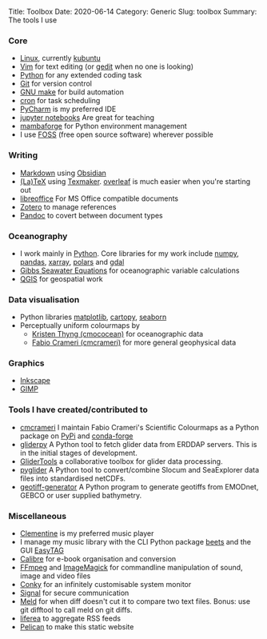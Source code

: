 Title: Toolbox
Date: 2020-06-14
Category: Generic
Slug: toolbox
Summary: The tools I use

### Core 
- [Linux](https://en.wikipedia.org/wiki/Linux), currently [kubuntu](https://kubuntu.org/)
- [Vim](https://www.vim.org/) for text editing (or [gedit](https://wiki.gnome.org/Apps/Gedit) when no one is looking)
- [Python](https://www.python.org/) for any extended coding task
- [Git](https://git-scm.com/) for version control
- [GNU make](https://www.gnu.org/software/make/) for build automation
- [cron](https://en.wikipedia.org/wiki/Cron) for task scheduling
- [PyCharm](https://www.jetbrains.com/pycharm/) is my preferred IDE
- [jupyter notebooks](https://jupyter.org/) Are great for teaching
- [mambaforge](https://github.com/conda-forge/miniforge) for Python environment management
- I use [FOSS](https://en.wikipedia.org/wiki/Free_and_open-source_software) (free open source software) wherever possible


### Writing
- [Markdown](https://www.markdownguide.org/basic-syntax/) using [Obsidian](https://obsidian.md/)
- [(La)TeX](https://en.wikipedia.org/wiki/TeX) using [Texmaker](https://www.xm1math.net/texmaker/). [overleaf](https://www.overleaf.com/) is much easier when you're starting out
- [libreoffice](https://www.libreoffice.org/) For MS Office compatible documents
- [Zotero](https://www.zotero.org/) to manage references
- [Pandoc](https://pandoc.org/installing.html) to covert between document types

### Oceanography
- I work mainly in [Python](https://www.python.org/). Core libraries for my work include [numpy](https://numpy.org/), [pandas](https://pandas.pydata.org/), [xarray](http://xarray.pydata.org/en/stable/), [polars](https://www.pola.rs/) and [gdal](https://pypi.org/project/GDAL/)
- [Gibbs Seawater Equations](https://teos-10.github.io/GSW-Python/) for oceanographic variable calculations
- [QGIS](https://www.qgis.org/en/site/) for geospatial work

### Data visualisation
- Python libraries [matplotlib](https://matplotlib.org/), [cartopy](https://scitools.org.uk/cartopy/docs/latest/), [seaborn](http://seaborn.pydata.org/)
- Perceptually uniform colourmaps by
	- [Kristen Thyng (cmococean)](https://matplotlib.org/cmocean/) for oceanographic data
	- [Fabio Crameri (cmcrameri)](http://www.fabiocrameri.ch/colourmaps.php) for more general geophysical data

### Graphics
- [Inkscape](https://inkscape.org/)
- [GIMP](https://www.gimp.org/)

### Tools I have created/contributed to
- [cmcrameri](https://github.com/callumrollo/cmcrameri) I maintain Fabio Crameri's Scientific Colourmaps as a Python package on [PyPi](https://pypi.org/project/cmcrameri/) and [conda-forge](https://github.com/conda-forge/cmcrameri-feedstock)
- [gliderpy](https://github.com/ioos/gliderpy) A Python tool to fetch glider data from ERDDAP servers. This is in the initial stages of development.
- [GliderTools](https://github.com/GliderToolsCommunity/GliderTools) a collaborative toolbox for glider data processing.
- [pyglider](https://github.com/c-proof/pyglider) A Python tool to convert/combine Slocum and SeaExplorer data files into standardised netCDFs.
- [geotiff-generator](https://github.com/callumrollo/geotiff-generator) A Python program to generate geotiffs from EMODnet, GEBCO or user supplied bathymetry.

### Miscellaneous
- [Clementine](https://www.clementine-player.org/) is my preferred music player
- I manage my music library with the CLI Python package [beets](http://beets.io/) and the GUI [EasyTAG](https://wiki.gnome.org/Apps/EasyTAG)
- [Calibre](https://calibre-ebook.com/) for e-book organisation and conversion
- [FFmpeg](https://ffmpeg.org/) and [ImageMagick](https://imagemagick.org/index.php) for commandline manipulation of sound, image and video files
- [Conky](https://github.com/brndnmtthws/conky) for an infinitely customisable system monitor
- [Signal](https://www.signal.org/) for secure communication
- [Meld](https://meldmerge.org/) for when diff doesn't cut it to compare two text files. Bonus: use git difftool to call meld on git diffs.
- [liferea](https://lzone.de/liferea/) to aggregate RSS feeds
- [Pelican](https://blog.getpelican.com/) to make this static website




